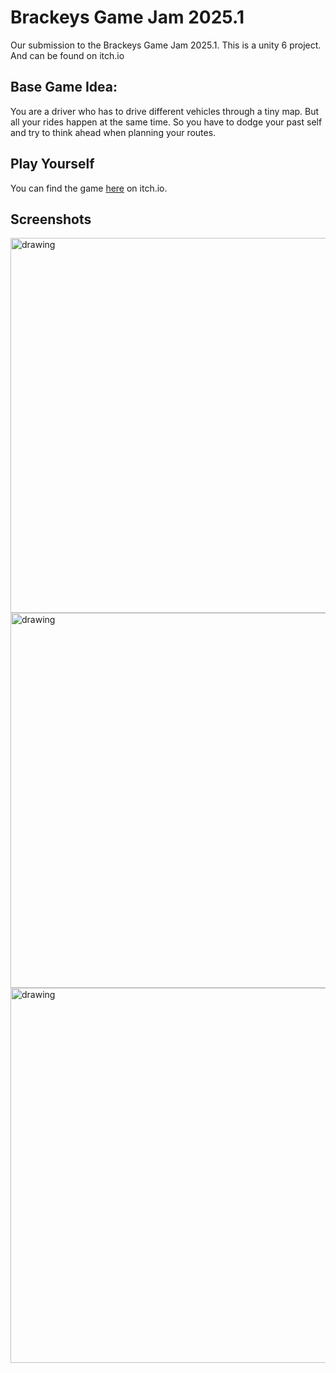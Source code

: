 # Brackeys Game Jam 2025.1

Our submission to the Brackeys Game Jam 2025.1.
This is a unity 6 project.
And can be found on itch.io

## Base Game Idea:

You are a driver who has to drive different vehicles through a tiny map. 
But all your rides happen at the same time. So you have to dodge your past self and try to think ahead when planning your routes.

## Play Yourself

You can find the game [here](https://mogamer09.itch.io/deja-vroom) on itch.io.

## Screenshots

<img src="https://github.com/user-attachments/assets/f5072552-6199-4921-8084-a6e1280b7654" alt="drawing" width="600"/>
<img src="https://github.com/user-attachments/assets/e7770a96-56f2-4265-a04e-5f549b2d095f" alt="drawing" width="600"/>
<img src="https://github.com/user-attachments/assets/fab971d5-73b2-4755-b805-432976730971" alt="drawing" width="600"/>

